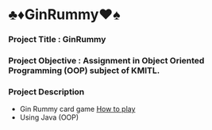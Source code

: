 # ♣️♦️GinRummy♥️♠️

### Project Title : GinRummy
### Project Objective : Assignment in Object Oriented Programming (OOP) subject of KMITL.
### Project Description 
- Gin Rummy card game [How to play](https://bicyclecards.com/how-to-play/gin-rummy/)
- Using Java (OOP)


